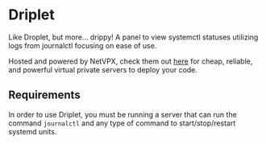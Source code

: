 # Driplet
Like Droplet, but more... drippy! A panel to view systemctl statuses utilizing logs from journalctl focusing on ease of use.

Hosted and powered by NetVPX, check them out [here](https://netvpx.com) for cheap, reliable, and powerful virtual private servers to deploy your code.

## Requirements

In order to use Driplet, you must be running a server that can run the command ``journalctl`` and any type of command to start/stop/restart systemd units.